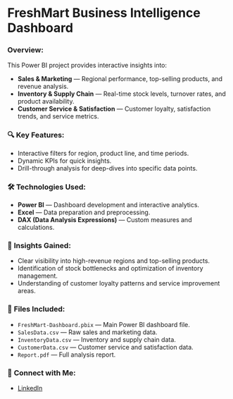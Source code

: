 # FreshMart Business Intelligence Dashboard

### Overview:
This Power BI project provides interactive insights into:
- **Sales & Marketing** — Regional performance, top-selling products, and revenue analysis.
- **Inventory & Supply Chain** — Real-time stock levels, turnover rates, and product availability.
- **Customer Service & Satisfaction** — Customer loyalty, satisfaction trends, and service metrics.

### 🔍 **Key Features:**
- Interactive filters for region, product line, and time periods.
- Dynamic KPIs for quick insights.
- Drill-through analysis for deep-dives into specific data points.

### 🛠️ **Technologies Used:**
- **Power BI** — Dashboard development and interactive analytics.
- **Excel** — Data preparation and preprocessing.
- **DAX (Data Analysis Expressions)** — Custom measures and calculations.

### 📌 **Insights Gained:**
- Clear visibility into high-revenue regions and top-selling products.
- Identification of stock bottlenecks and optimization of inventory management.
- Understanding of customer loyalty patterns and service improvement areas.

### 📁 **Files Included:**
- `FreshMart-Dashboard.pbix` — Main Power BI dashboard file.
- `SalesData.csv` — Raw sales and marketing data.
- `InventoryData.csv` — Inventory and supply chain data.
- `CustomerData.csv` — Customer service and satisfaction data.
- `Report.pdf` — Full analysis report.

### 🤝 **Connect with Me:**
- [LinkedIn](https://www.linkedin.com/in/gauri-bawa/)
